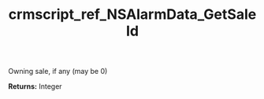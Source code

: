 ﻿---
title: crmscript_ref_NSAlarmData_GetSaleId
description: Integer NSAlarmData.GetSaleId()
intellisense: NSAlarmData.GetSaleId
keywords: NSAlarmData, GetSaleId
so.topic: reference
---

Owning sale, if any (may be 0)

**Returns:** Integer


